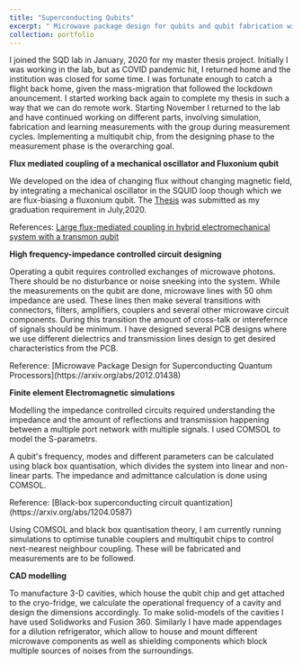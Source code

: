 ```yaml
---
title: "Superconducting Qubits"
excerpt: " Microwave package design for qubits and qubit fabrication with Prof. Vibhor Singh at SQD Lab, IISc, Bangalore <br/><img src='/images/1.jpg' style='width:400px;height:350px;'>"
collection: portfolio
---
```

<p>I joined the SQD lab in January, 2020 for my master thesis project. Initially I was working in the lab, but as COVID pandemic hit, I returned home and the institution was closed for some time. I was fortunate enough to catch a flight back home, given the mass-migration that followed the lockdown anouncement. I started working back again to complete my thesis in such a way that we can do remote work. Starting November I returned to the lab and have continued working on different parts, involving simulation, fabrication and learning measurements with the group during measurement cycles. Implementing a multiqubit chip, from the designing phase to the measurement phase is the overarching goal.  </p>

 <b> Flux mediated coupling of a mechanical oscillator and Fluxonium qubit </b>
 
We developed on the idea of changing flux without changing magnetic field, by integrating a mechanical oscillator in the SQUID loop though which we are flux-biasing a fluxonium qubit. The [Thesis](https://drive.google.com/file/d/1kyM2c8sp7pLhTdi-nWjw6gwNrvJg8iEY/view?usp=sharing) was submitted as my graduation requirement in July,2020.


References: [Large flux-mediated coupling in hybrid electromechanical system with a transmon qubit](https://arxiv.org/abs/2001.05700)
 
 <b> High frequency-impedance controlled circuit designing </b>
 <p> Operating a qubit requires controlled exchanges of microwave photons. There should be no disturbance or noise sneeking into the system. While the measurements on the qubit are done, microwave lines with 50 ohm impedance are used. These lines then make several transitions with connectors, filters, amplifiers, couplers and several other microwave circuit components. During this transition the amount of cross-talk or interefernce of signals should be minimum. I have designed several PCB designs where we use different dielectrics and transmission lines design to get desired characteristics from the PCB. </p>
Reference: [Microwave Package Design for Superconducting Quantum Processors](https://arxiv.org/abs/2012.01438)
 
 <p> <b> Finite element Electromagnetic simulations  </b></p>
  <p>Modelling the impedance controlled circuits required understanding the impedance and the amount of reflections and transmission happening between a multiple port network with multiple signals. I used COMSOL to model the S-parametrs. </p> <p>A qubit's frequency, modes and different parameters can be calculated using black box quantisation, which divides the system into linear and non-linear parts. The impedance and admittance calculation is done using COMSOL.</p>
Reference: [Black-box superconducting circuit quantization](https://arxiv.org/abs/1204.0587)
<p>Using COMSOL and black box quantisation theory, I am currently running simulations to optimise tunable couplers and multiqubit chips to control next-nearest neighbour coupling. These will be fabricated and measurements are to be followed.  </p>  
  
 
 <b> CAD modelling </b>
 <p>To manufacture 3-D cavities, which house the qubit chip and get attached to the cryo-fridge, we calculate the operational frequency of a cavity and design the dimensions accordingly. To make solid-models of the cavities I have used Solidworks and Fusion 360. Similarly I have made appendages for a dilution refrigerator, which allow to house and mount different microwave components as well as shielding components which block multiple sources of noises from the surroundings.   </p>
